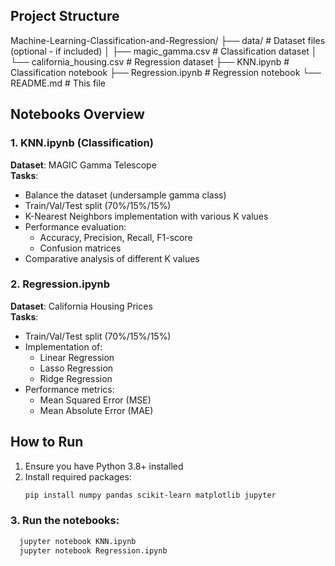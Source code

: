 ## Project Structure

Machine-Learning-Classification-and-Regression/
├── data/ # Dataset files (optional - if included)
│ ├── magic_gamma.csv # Classification dataset
│ └── california_housing.csv # Regression dataset
├── KNN.ipynb # Classification notebook
├── Regression.ipynb # Regression notebook
└── README.md # This file


## Notebooks Overview

### 1. KNN.ipynb (Classification)
**Dataset**: MAGIC Gamma Telescope  
**Tasks**:
- Balance the dataset (undersample gamma class)
- Train/Val/Test split (70%/15%/15%)
- K-Nearest Neighbors implementation with various K values
- Performance evaluation:
  - Accuracy, Precision, Recall, F1-score
  - Confusion matrices
- Comparative analysis of different K values

### 2. Regression.ipynb
**Dataset**: California Housing Prices  
**Tasks**:
- Train/Val/Test split (70%/15%/15%)
- Implementation of:
  - Linear Regression
  - Lasso Regression
  - Ridge Regression
- Performance metrics:
  - Mean Squared Error (MSE)
  - Mean Absolute Error (MAE)

## How to Run
1. Ensure you have Python 3.8+ installed
2. Install required packages:
   ```bash
   pip install numpy pandas scikit-learn matplotlib jupyter

### 3. Run the notebooks:
```bash
  jupyter notebook KNN.ipynb
  jupyter notebook Regression.ipynb
